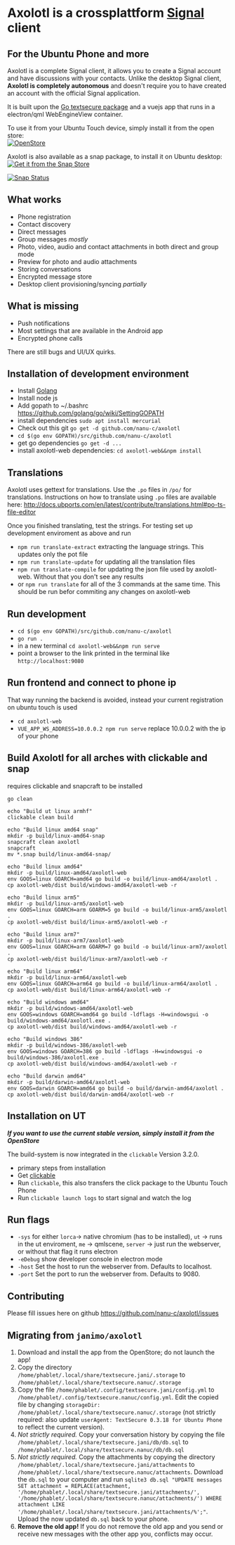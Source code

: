 # Axolotl is a crossplattform [Signal](https://www.signal.org) client

## For the Ubuntu Phone and more

Axolotl is a complete Signal client, it allows you to create a Signal account and have discussions with your contacts.
Unlike the desktop Signal client, **Axolotl is completely autonomous** and doesn't require you to have created an account with the official Signal application.

It is built upon the [Go textsecure package](https://github.com/nanu-c/textsecure/) and a vuejs app that runs in a electron/qml WebEngineView container.

To use it from your Ubuntu Touch device, simply install it from the open store:  
[![OpenStore](https://open-store.io/badges/en_US.png)](https://open-store.io/app/textsecure.nanuc)

Axolotl is also available as a snap package, to install it on Ubuntu desktop:  
[![Get it from the Snap Store](https://snapcraft.io/static/images/badges/en/snap-store-black.svg)](https://snapcraft.io/axolotl)

[![Snap Status](https://build.snapcraft.io/badge/nanu-c/axolotl.svg)](https://build.snapcraft.io/user/nanu-c/axolotl)

What works
-----------

 * Phone registration
 * Contact discovery
 * Direct messages
 * Group messages *mostly*
 * Photo, video, audio and contact attachments in both direct and group mode
 * Preview for photo and audio attachments
 * Storing conversations
 * Encrypted message store
 * Desktop client provisioning/syncing *partially*

What is missing
---------------

 * Push notifications
 * Most settings that are available in the Android app
 * Encrypted phone calls

There are still bugs and UI/UX quirks.

Installation of development environment
------------
* Install [Golang](https://golang.org/doc/install)
* Install node js
* Add gopath to ~/.bashrc https://github.com/golang/go/wiki/SettingGOPATH
* install dependencies `sudo apt install mercurial`
* Check out this git `go get -d github.com/nanu-c/axolotl`
* `cd $(go env GOPATH)/src/github.com/nanu-c/axolotl`
* get go dependencies `go get -d ...`
* install axolotl-web dependencies: `cd axolotl-web&&npm install`

Translations
------------
Axolotl uses gettext for translations. Use the `.po` files in `/po/` for translations.
Instructions on how to translate using `.po` files are available here: http://docs.ubports.com/en/latest/contribute/translations.html#po-ts-file-editor

Once you finished translating, test the strings. For testing set up  development enviroment as above and run
* `npm run translate-extract` extracting the language strings. This updates only the pot file
* `npm run translate-update` for updating all the translation files
* `npm run translate-compile` for updating the json file used by axolotl-web. Without that you don't see any results
* or `npm run translate` for all of the 3 commands at the same time. This should be run befor commiting any changes on axolotl-web


Run development
------------
* `cd $(go env GOPATH)/src/github.com/nanu-c/axolotl`
* `go run .`
* in a new terminal `cd axolotl-web&&npm run serve`
* point a browser to the link printed in the terminal  like `http://localhost:9080`

Run frontend and connect to phone ip
--------------
That way running the backend is avoided, instead your current registration on ubuntu touch is used
* `cd axolotl-web`
* `VUE_APP_WS_ADDRESS=10.0.0.2 npm run serve` replace 10.0.0.2 with the ip of your phone

Build Axolotl for all arches with clickable and snap
------------
requires clickable and snapcraft to be installed
```
go clean

echo "Build ut linux armhf"
clickable clean build

echo "Build linux amd64 snap"
mkdir -p build/linux-amd64-snap
snapcraft clean axolotl
snapcraft
mv *.snap build/linux-amd64-snap/

echo "Build linux amd64"
mkdir -p build/linux-amd64/axolotl-web
env GOOS=linux GOARCH=amd64 go build -o build/linux-amd64/axolotl .
cp axolotl-web/dist build/windows-amd64/axolotl-web -r

echo "Build linux arm5"
mkdir -p build/linux-arm5/axolotl-web
env GOOS=linux GOARCH=arm GOARM=5 go build -o build/linux-arm5/axolotl .
cp axolotl-web/dist build/linux-arm5/axolotl-web -r

echo "Build linux arm7"
mkdir -p build/linux-arm7/axolotl-web
env GOOS=linux GOARCH=arm GOARM=7 go build -o build/linux-arm7/axolotl .
cp axolotl-web/dist build/linux-arm7/axolotl-web -r

echo "Build linux arm64"
mkdir -p build/linux-arm64/axolotl-web
env GOOS=linux GOARCH=arm64 go build -o build/linux-arm64/axolotl .
cp axolotl-web/dist build/linux-arm64/axolotl-web -r

echo "Build windows amd64"
mkdir -p build/windows-amd64/axolotl-web
env GOOS=windows GOARCH=amd64 go build -ldflags -H=windowsgui -o build/windows-amd64/axolotl.exe .
cp axolotl-web/dist build/windows-amd64/axolotl-web -r

echo "Build windows 386"
mkdir -p build/windows-386/axolotl-web
env GOOS=windows GOARCH=386 go build -ldflags -H=windowsgui -o build/windows-386/axolotl.exe .
cp axolotl-web/dist build/windows-amd64/axolotl-web -r

echo "Build darwin amd64"
mkdir -p build/darwin-amd64/axolotl-web
env GOOS=darwin GOARCH=amd64 go build -o build/darwin-amd64/axolotl .
cp axolotl-web/dist build/darwin-amd64/axolotl-web -r
```

Installation on UT
------------

***If you want to use the current stable version, simply install it from the OpenStore***

The build-system is now integrated in the `clickable` Version 3.2.0.
* primary steps from installation
* Get [clickable](https://github.com/bhdouglass/clickable#install)
* Run `clickable`, this also transfers the click package to the Ubuntu Touch Phone
* Run `clickable launch logs` to start signal and watch the log


Run flags
-----------

* `-sys` for either `lorca`-> native chromium (has to be installed), `ut` -> runs in the ut enviroment, `me` -> qmlscene, `server` -> just run the webserver, or without that flag it runs electron
* `-eDebug` show developer console in electron mode
* `-host` Set the host to run the webserver from. Defaults to localhost.
* `-port` Set the port to run the webserver from. Defaults to 9080.

Contributing
-----------

Please fill issues here on github https://github.com/nanu-c/axolotl/issues

Migrating from `janimo/axolotl`
--------------------------------------
1. Download and install the app from the OpenStore; do not launch the app!
2. Copy the directory `/home/phablet/.local/share/textsecure.jani/.storage` to
   `/home/phablet/.local/share/textsecure.nanuc/.storage`
3. Copy the file `/home/phablet/.config/textsecure.jani/config.yml` to
   `/home/phablet/.config/textsecure.nanuc/config.yml`.
   Edit the copied file by changing `storageDir: /home/phablet/.local/share/textsecure.nanuc/.storage` (not strictly required: also
   update `userAgent: TextSecure 0.3.18 for Ubuntu Phone` to reflect the current version).
4. _Not strictly required._
   Copy your conversation history by copying the file `/home/phablet/.local/share/textsecure.jani/db/db.sql` to
   `/home/phablet/.local/share/textsecure.nanuc/db/db.sql`
5. _Not strictly required._
   Copy the attachments by copying the directory `/home/phablet/.local/share/textsecure.jani/attachments` to
   `/home/phablet/.local/share/textsecure.nanuc/attachments`.
   Download the `db.sql` to your computer and run `sqlite3 db.sql "UPDATE messages SET attachment = REPLACE(attachment,
   '/home/phablet/.local/share/textsecure.jani/attachments/', '/home/phablet/.local/share/textsecure.nanuc/attachments/') WHERE
   attachment LIKE '/home/phablet/.local/share/textsecure.jani/attachments/%';"`.
   Upload the now updated `db.sql` back to your phone.
6. **Remove the old app!**
   If you do not remove the old app and you send or receive new messages with the other app you, conflicts may occur.
